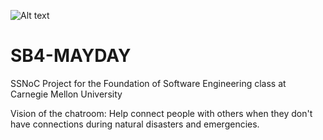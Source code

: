![Alt text](https://img.shields.io/shippable/5626b6e81895ca44741f1653.svg)
# SB4-MAYDAY
SSNoC Project for the Foundation of Software Engineering class at Carnegie Mellon University

Vision of the chatroom: Help connect people with others when they don't have connections during natural disasters and emergencies. 
